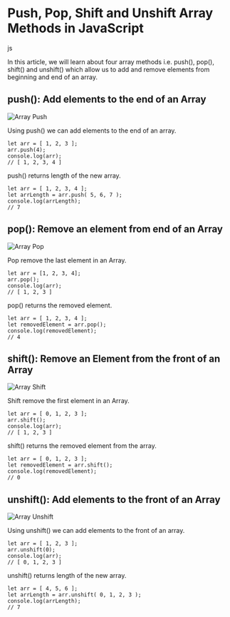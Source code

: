 # Push, Pop, Shift and Unshift Array Methods in JavaScript

js

In this article, we will learn about four array methods i.e. push(), pop(), shift() and unshift() which allow us to add and remove elements from beginning and end of an array.

## push(): Add elements to the end of an Array

![Array Push](https://firebasestorage.googleapis.com/v0/b/hackinbits.appspot.com/o/arr_push.png?alt=media&token=263a2906-3a69-4291-9462-68b9566bc6dd)

Using push() we can add elements to the end of an array.

```
let arr = [ 1, 2, 3 ];
arr.push(4);
console.log(arr);
// [ 1, 2, 3, 4 ]
```

push() returns length of the new array.

```
let arr = [ 1, 2, 3, 4 ];
let arrLength = arr.push( 5, 6, 7 );
console.log(arrLength);
// 7
```

## pop(): Remove an element from end of an Array

![Array Pop](https://firebasestorage.googleapis.com/v0/b/hackinbits.appspot.com/o/arr_pop.png?alt=media&token=8c14a2d2-fd6a-4910-8609-3670656874d0)

Pop remove the last element in an Array.

```
let arr = [1, 2, 3, 4];
arr.pop();
console.log(arr);
// [ 1, 2, 3 ]
```

pop() returns the removed element.

```
let arr = [ 1, 2, 3, 4 ];
let removedElement = arr.pop();
console.log(removedElement);
// 4
```

## shift(): Remove an Element from the front of an Array

![Array Shift](https://firebasestorage.googleapis.com/v0/b/hackinbits.appspot.com/o/arr_shift.png?alt=media&token=7b6b860a-974c-440b-b2ec-ac26f45af66f)

Shift remove the first element in an Array.

```
let arr = [ 0, 1, 2, 3 ];
arr.shift();
console.log(arr);
// [ 1, 2, 3 ]
```

shift() returns the removed element from the array.

```
let arr = [ 0, 1, 2, 3 ];
let removedElement = arr.shift();
console.log(removedElement);
// 0
```

## unshift(): Add elements to the front of an Array

![Array Unshift](https://firebasestorage.googleapis.com/v0/b/hackinbits.appspot.com/o/arr_unshift.png?alt=media&token=cfe48f02-347a-4975-bb0d-c00466f61918)

Using unshift() we can add elements to the front of an array.

```
let arr = [ 1, 2, 3 ];
arr.unshift(0);
console.log(arr);
// [ 0, 1, 2, 3 ]
```

unshift() returns length of the new array.

```
let arr = [ 4, 5, 6 ];
let arrLength = arr.unshift( 0, 1, 2, 3 );
console.log(arrLength);
// 7
```
